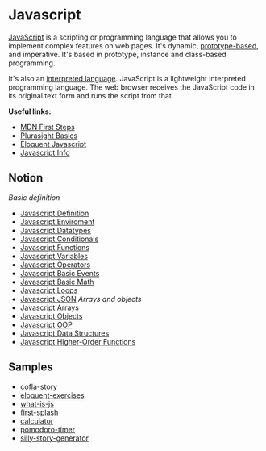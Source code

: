 # Javascript

[JavaScript](https://developer.mozilla.org/en-US/docs/Learn/JavaScript/First_steps/What_is_JavaScript) is a scripting or programming language that allows you to implement complex features on web pages. It's dynamic, [prototype-based](#object-oriented-programming), and imperative. It's based in prototype, instance and class-based programming. 

It's also an [interpreted language](https://developer.mozilla.org/en-US/docs/Learn/JavaScript/First_steps/What_is_JavaScript#interpreted_versus_compiled_code). JavaScript is a lightweight interpreted programming language. The web browser receives the JavaScript code in its original text form and runs the script from that.

**Useful links:**
- [MDN First Steps](https://developer.mozilla.org/en-US/docs/Learn/JavaScript/First_steps)
- [Plurasight Basics](https://www.javascript.com/learn)
- [Eloquent Javascript](https://eloquentjavascript.net/)
- [Javascript Info](https://javascript.info/)

## Notion

_Basic definition_
- [Javascript Definition](notion/20220517161029_javascript-definition.md)
- [Javascript Enviroment](notion/20220517161658_javascript-environment.md)
- [Javascript Datatypes](notion/20220517161820_javascript-datatypes.md)
- [Javascript Conditionals](notion/20220517162012_javascript-conditionals.md)
- [Javascript Functions](notion/20220517162304_javascript-functions.md)
- [Javascript Variables](notion/20220517161515_javascript-variables.md)
- [Javascript Operators](notion/20220517162427_javascript-operators.md)
- [Javascript Basic Events](notion/20220517162534_javascript-basic-events.md)
- [Javascript Basic Math](notion/20220520150029_javascript-basic-math.md)
- [Javascript Loops](notion/20220517162639_javascript-loops.md)
- [Javascript JSON](notion/20220520165535_json-data.md)
_Arrays and objects_
- [Javascript Arrays](notion/20220517162743_javascript-arrays.md)
- [Javascript Objects](notion/20220517162919_javascript-objects.md)
- [Javascript OOP](notion/20220517161319_javascript-oop.md)
- [Javascript Data Structures](notion/20220526153758_javascript-data-structures.md)
- [Javascript Higher-Order Functions](notion/20220524160754_higher-order-functions.md)

## Samples

- [cofla-story](samples/cofla-story/)
- [eloquent-exercises](samples/eloquent-exercises/)
- [what-is-js](samples/what-is-js/index.html)
- [first-splash](samples/first-splash/index.html)
- [calculator](samples/calculator/index.html)
- [pomodoro-timer](samples/pomodoro-timer/index.html)
- [silly-story-generator](samples/silly-story-generator/index.html)